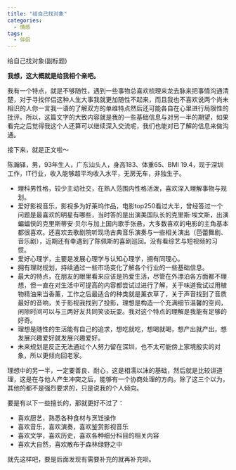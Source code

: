 ```yaml
---
title: "给自己找对象"
categories:
  - 情感
tags:
  - 伴侣
---
```


给自己找对象(副标题)


**我想，这大概就是给我相个亲吧。**

我有一个特点，就是不够随性，遇到一些事物总喜欢梳理来龙去脉来把事情沟通清楚，对于寻找伴侣这种人生大事我就更加随性不起来，而且我也不喜欢说两个尚未相识的人你一言我一语的了解双方的单维特点然后还可能各自在心里进行局限性的批评。所以，这篇文字的大致内容就是我的一些基础信息与对另一半的期望，如果看完之后觉得我这个人还算可以继续深入交流呢，我们也能对已了解的信息来做沟通。

接下来，就是正文啦～

陈瀚铎，男，93年生人，广东汕头人，身高183、体重65、BMI 19.4，现于深圳工作，IT行业，收入能够超平均收入水平，无房无车，非独生子。

* 理科男性格，较少主动社交，在熟人范围内性格活泼，喜欢深入理解事物与规划。
* 爱好影视音乐，影视多为好莱坞作品，电影top250看过大半，曾经答过一个问题是最喜欢的明星有哪些，当时答的是出演美国队长的克里斯·埃文斯，出演蝙蝠侠的克里斯蒂安·贝尔与加上国内歌手张悬，大多数喜欢的电影的主角基本都很喜欢。还喜欢去歌剧院听现场古典音乐演奏与一些相关演出（芭蕾舞剧、音乐剧），近期还有幸遇到了陈佩斯的喜剧巡回。没有看综艺与短视频的习惯。
* 爱好心理学，主要是发展心理学与认知心理学，拥有同理心。
* 拥有理财规划，持续通过一些市场变化了解各个行业的一些基础信息。
* 最大的特点，在朋友的眼里看来应该是热爱生活，尽管在外漂泊各方面都不理想，但一直在对生活中可提高的内容都尝试过进行了解，关于味道我试过用植物精油来当香薰，工作之后最适合的种类就是薰衣草了，关于声音找到了音质最好的音响，关于影视我找到了投影，理想是构造一个充满细节温馨的空间，闲隙时间可以与三两好友共同笑谈玩耍。我对这个特点的理解是我能有足够的好奇。
* 理想是随性的生活能有自己的追求，想吃就吃，想喝就喝，想产出就产出，想发展兴趣爱好就发展兴趣爱好。
* 未来规划是反正无法通过个人努力留在深圳，也不太可能傍上家境殷实的对象，所以更倾向回老家。

理想中的另一半，一定要善良、耐心，这是相濡以沫的基础，然后就是比较讲道理，这是在与他人产生冲突之后，能够有一个协商处理的方向。除了这三个以为，其他的都不是强烈要求的，只是说我的个人倾向。

要是有以下一些擅长的，那就更好不过了：
* 喜欢厨艺，熟悉各种食材与烹饪操作
* 喜欢音乐，喜欢演奏，喜欢鉴赏影视音乐
* 喜欢文学，喜欢历史，喜欢各种细分科目的相关内容
* 喜欢大自然，喜欢散布于森林绿野之中

就先这样吧，要是后面发现有需要补充的就再补充呗。